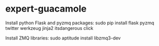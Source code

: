 # expert-guacamole

Install python Flask and pyzmq packages:
    sudo pip install flask pyzmq twitter werkzeug jinja2 itsdangerous click

Install ZMQ libraries:
    sudo aptitude install libzmq3-dev
